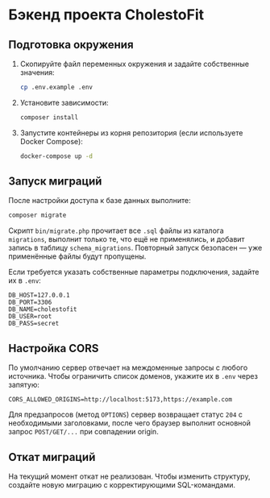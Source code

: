 # Бэкенд проекта CholestoFit

## Подготовка окружения

1. Скопируйте файл переменных окружения и задайте собственные значения:
   ```bash
   cp .env.example .env
   ```
2. Установите зависимости:
   ```bash
   composer install
   ```
3. Запустите контейнеры из корня репозитория (если используете Docker Compose):
   ```bash
   docker-compose up -d
   ```

## Запуск миграций

После настройки доступа к базе данных выполните:

```bash
composer migrate
```

Скрипт `bin/migrate.php` прочитает все `.sql` файлы из каталога `migrations`, выполнит только те, что ещё не применялись, и добавит запись в таблицу `schema_migrations`. Повторный запуск безопасен — уже применённые файлы будут пропущены.

Если требуется указать собственные параметры подключения, задайте их в `.env`:

```
DB_HOST=127.0.0.1
DB_PORT=3306
DB_NAME=cholestofit
DB_USER=root
DB_PASS=secret
```

## Настройка CORS

По умолчанию сервер отвечает на междоменные запросы с любого источника. Чтобы ограничить список доменов, укажите их в `.env` через запятую:

```
CORS_ALLOWED_ORIGINS=http://localhost:5173,https://example.com
```

Для предзапросов (метод `OPTIONS`) сервер возвращает статус `204` с необходимыми заголовками, после чего браузер выполнит основной запрос `POST/GET/...` при совпадении origin.

## Откат миграций

На текущий момент откат не реализован. Чтобы изменить структуру, создайте новую миграцию с корректирующими SQL-командами.
